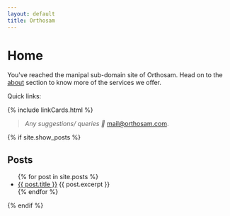 ```yaml
---
layout: default
title: Orthosam
---
```

# Home

You've reached the manipal sub-domain site of Orthosam. Head on to the [about](/about) section to know more of the services we offer.

Quick links:

{% include linkCards.html %}

>_Any suggestions/ queries :e-mail:_ [mail@orthosam.com](mailto:mail@orthosam.com).


<script>
 function otherSignedInStuff(googleUser){ }
</script>

 {% if site.show_posts %}
 ## Posts

<ul>
  {% for post in site.posts %}
    <li>
      <a href="{{ post.url }}">{{ post.title }}</a>
      {{ post.excerpt }}
    </li>
  {% endfor %}
</ul>
 {% endif %}
